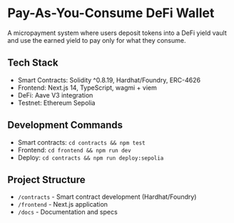 # Pay-As-You-Consume DeFi Wallet

A micropayment system where users deposit tokens into a DeFi yield vault and use the earned yield to pay only for what they consume.

## Tech Stack
- Smart Contracts: Solidity ^0.8.19, Hardhat/Foundry, ERC-4626
- Frontend: Next.js 14, TypeScript, wagmi + viem
- DeFi: Aave V3 integration
- Testnet: Ethereum Sepolia

## Development Commands
- Smart contracts: `cd contracts && npm test`
- Frontend: `cd frontend && npm run dev`
- Deploy: `cd contracts && npm run deploy:sepolia`

## Project Structure
- `/contracts` - Smart contract development (Hardhat/Foundry)
- `/frontend` - Next.js application
- `/docs` - Documentation and specs
